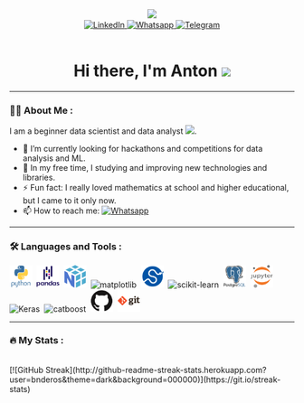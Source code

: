 <div id="header" align="center">
  <img src="https://intellipaat.com/mediaFiles/2015/11/e42cce_756b090fe40548eda9148fd5599980bb_mv2.gif" width="300"/>
</div>
<div id="socials" align="center">
  <a href="https://www.linkedin.com/in/anton-kolotvin">
    <img src="https://img.shields.io/badge/LinkedIn-blue?style=for-the-badge&logo=linkedin&logoColor=white" alt="LinkedIn"/>
  </a>
  <a href="https://api.whatsapp.com/send?phone=79139217122">
    <img src="https://img.shields.io/badge/Whatsapp-green?style=for-the-badge&logo=whatsapp&logoColor=white" alt="Whatsapp"/>
  </a>
  <a href="https://t.me/Kbnderos">
    <img src="https://img.shields.io/badge/Telegram-blue?style=for-the-badge&logo=telegram&logoColor=white" alt="Telegram"/>
  </a>
</div>
<div id="counter" align="center">
  <img  src="https://komarev.com/ghpvc/?username=bnderos&style=flat-square&color=blue" alt=""/>
</div>

<h1 align="center">Hi there, I'm Anton <img src="https://github.com/blackcater/blackcater/raw/main/images/Hi.gif" height="32"/></h1>


---

### :man_technologist: About Me :
I am a beginner data scientist and data analyst  <img src="https://media.giphy.com/media/WUlplcMpOCEmTGBtBW/giphy.gif" width="30">.

- 🔭 I’m currently looking for hackathons and competitions for data analysis and ML.
- 🌱 In my free time, I studying and improving new technologies and libraries.
- ⚡ Fun fact: I really loved mathematics at school and higher educational, but I came to it only now.
- 📫 How to reach me: [![Whatsapp](https://img.shields.io/badge/Whatsapp-green?style=for-the-badge&logo=whatsapp&logoColor=white)](https://api.whatsapp.com/send?phone=79139217122)

---

### :hammer_and_wrench: Languages and Tools :
<div>
  <img src="https://github.com/devicons/devicon/blob/master/icons/python/python-original-wordmark.svg" title="Python" alt="Python" width="40" height="40"/>&nbsp;
  <img src="https://github.com/devicons/devicon/blob/master/icons/pandas/pandas-original-wordmark.svg" title="Pandas" alt="Pandas" width="40" height="40"/>&nbsp;
  <img src="https://github.com/devicons/devicon/blob/master/icons/numpy/numpy-original.svg" title="numpy" alt="numpy" width="40" height="40"/>&nbsp;
  <img src="https://upload.wikimedia.org/wikipedia/commons/thumb/8/84/Matplotlib_icon.svg/270px-Matplotlib_icon.svg.png" title="matplotlib " alt="matplotlib " width="40" height="40"/>&nbsp;
  <img src="https://github.com/scipy/scipy/blob/main/doc/source/_static/logo.svg" title="scipy" alt="scipy" width="40" height="40"/>&nbsp;
  <img src="https://github.com/scikit-learn/scikit-learn/blob/main/doc/logos/scikit-learn-logo.png" title="scikit-learn" alt="scikit-learn" width="70" height="40"/>&nbsp;
  <img src="https://github.com/devicons/devicon/blob/master/icons/postgresql/postgresql-original-wordmark.svg" title="postgresql" alt="postgresql" width="40" height="40"/>&nbsp;
  <img src="https://github.com/devicons/devicon/blob/master/icons/jupyter/jupyter-original-wordmark.svg" title="jupyter" alt="jupyter" width="40" height="40"/>&nbsp;
  <img src="https://upload.wikimedia.org/wikipedia/commons/thumb/a/ae/Keras_logo.svg/768px-Keras_logo.svg.png?20200317115153" title="Keras" alt="Keras" width="40" height="40"/>&nbsp;
  <img src="https://github.com/ninjaginja/lfdl-landscape/blob/master/hosted_logos/catboost.svg" title="catboost" alt="catboost" width="70" height="40"/>&nbsp;
  <img src="https://github.com/devicons/devicon/blob/master/icons/github/github-original.svg" title="github" alt="github" width="40" height="40"/>&nbsp;
  <img src="https://github.com/devicons/devicon/blob/master/icons/git/git-original-wordmark.svg" title="Git" **alt="Git" width="40" height="40"/>
</div>

---

### :fire: My Stats :
<div id="stat" align="center">
    <img src="https://github-profile-summary-cards.vercel.app/api/cards/profile-details?username=bnderos&theme=github_dark" alt=""/>
    
</div>
[![GitHub Streak](http://github-readme-streak-stats.herokuapp.com?user=bnderos&theme=dark&background=000000)](https://git.io/streak-stats)
